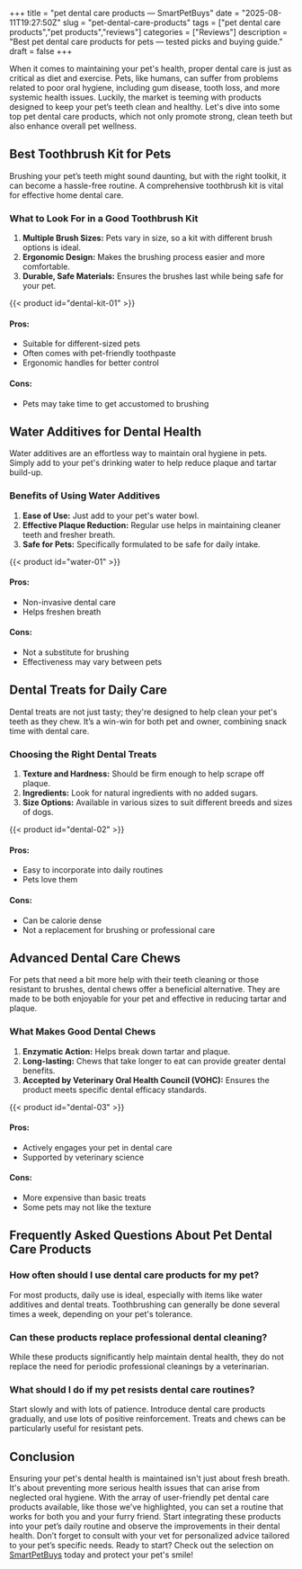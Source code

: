 +++
title = "pet dental care products — SmartPetBuys"
date = "2025-08-11T19:27:50Z"
slug = "pet-dental-care-products"
tags = ["pet dental care products","pet products","reviews"]
categories = ["Reviews"]
description = "Best pet dental care products for pets — tested picks and buying guide."
draft = false
+++

When it comes to maintaining your pet's health, proper dental care is just as critical as diet and exercise. Pets, like humans, can suffer from problems related to poor oral hygiene, including gum disease, tooth loss, and more systemic health issues. Luckily, the market is teeming with products designed to keep your pet’s teeth clean and healthy. Let's dive into some top pet dental care products, which not only promote strong, clean teeth but also enhance overall pet wellness.

## Best Toothbrush Kit for Pets

Brushing your pet’s teeth might sound daunting, but with the right toolkit, it can become a hassle-free routine. A comprehensive toothbrush kit is vital for effective home dental care.

### What to Look For in a Good Toothbrush Kit

1. **Multiple Brush Sizes:** Pets vary in size, so a kit with different brush options is ideal.
2. **Ergonomic Design:** Makes the brushing process easier and more comfortable.
3. **Durable, Safe Materials:** Ensures the brushes last while being safe for your pet.

{{< product id="dental-kit-01" >}}

#### Pros:
- Suitable for different-sized pets
- Often comes with pet-friendly toothpaste
- Ergonomic handles for better control

#### Cons:
- Pets may take time to get accustomed to brushing

## Water Additives for Dental Health

Water additives are an effortless way to maintain oral hygiene in pets. Simply add to your pet's drinking water to help reduce plaque and tartar build-up.

### Benefits of Using Water Additives

1. **Ease of Use:** Just add to your pet's water bowl.
2. **Effective Plaque Reduction:** Regular use helps in maintaining cleaner teeth and fresher breath.
3. **Safe for Pets:** Specifically formulated to be safe for daily intake.

{{< product id="water-01" >}}

#### Pros:
- Non-invasive dental care
- Helps freshen breath

#### Cons:
- Not a substitute for brushing
- Effectiveness may vary between pets

## Dental Treats for Daily Care

Dental treats are not just tasty; they're designed to help clean your pet's teeth as they chew. It’s a win-win for both pet and owner, combining snack time with dental care.

### Choosing the Right Dental Treats

1. **Texture and Hardness:** Should be firm enough to help scrape off plaque.
2. **Ingredients:** Look for natural ingredients with no added sugars.
3. **Size Options:** Available in various sizes to suit different breeds and sizes of dogs.

{{< product id="dental-02" >}}

#### Pros:
- Easy to incorporate into daily routines
- Pets love them

#### Cons:
- Can be calorie dense
- Not a replacement for brushing or professional care

## Advanced Dental Care Chews

For pets that need a bit more help with their teeth cleaning or those resistant to brushes, dental chews offer a beneficial alternative. They are made to be both enjoyable for your pet and effective in reducing tartar and plaque.

### What Makes Good Dental Chews

1. **Enzymatic Action:** Helps break down tartar and plaque.
2. **Long-lasting:** Chews that take longer to eat can provide greater dental benefits.
3. **Accepted by Veterinary Oral Health Council (VOHC):** Ensures the product meets specific dental efficacy standards.

{{< product id="dental-03" >}}

#### Pros:
- Actively engages your pet in dental care
- Supported by veterinary science

#### Cons:
- More expensive than basic treats
- Some pets may not like the texture

## Frequently Asked Questions About Pet Dental Care Products

### How often should I use dental care products for my pet?
For most products, daily use is ideal, especially with items like water additives and dental treats. Toothbrushing can generally be done several times a week, depending on your pet's tolerance.

### Can these products replace professional dental cleaning?
While these products significantly help maintain dental health, they do not replace the need for periodic professional cleanings by a veterinarian.

### What should I do if my pet resists dental care routines?
Start slowly and with lots of patience. Introduce dental care products gradually, and use lots of positive reinforcement. Treats and chews can be particularly useful for resistant pets.

## Conclusion

Ensuring your pet's dental health is maintained isn't just about fresh breath. It's about preventing more serious health issues that can arise from neglected oral hygiene. With the array of user-friendly pet dental care products available, like those we've highlighted, you can set a routine that works for both you and your furry friend. Start integrating these products into your pet’s daily routine and observe the improvements in their dental health. Don’t forget to consult with your vet for personalized advice tailored to your pet’s specific needs. Ready to start? Check out the selection on [SmartPetBuys](https://www.smartpetbuys.com) today and protect your pet's smile!